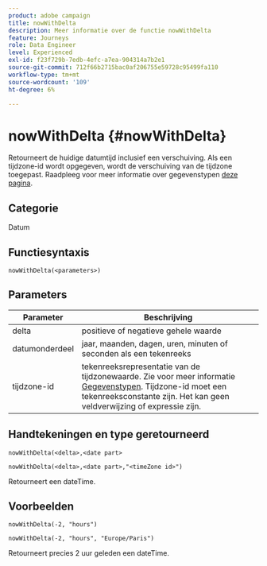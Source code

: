 ```yaml
---
product: adobe campaign
title: nowWithDelta
description: Meer informatie over de functie nowWithDelta
feature: Journeys
role: Data Engineer
level: Experienced
exl-id: f23f729b-7edb-4efc-a7ea-904314a7b2e1
source-git-commit: 712f66b2715bac0af206755e59728c95499fa110
workflow-type: tm+mt
source-wordcount: '109'
ht-degree: 6%

---
```


# nowWithDelta {#nowWithDelta}

Retourneert de huidige datumtijd inclusief een verschuiving. Als een tijdzone-id wordt opgegeven, wordt de verschuiving van de tijdzone toegepast. Raadpleeg voor meer informatie over gegevenstypen [deze pagina](../expression/data-types.md).

## Categorie

Datum

## Functiesyntaxis

`nowWithDelta(<parameters>)`

## Parameters

| Parameter | Beschrijving |
|--- |--- |
| delta | positieve of negatieve gehele waarde |
| datumonderdeel | jaar, maanden, dagen, uren, minuten of seconden als een tekenreeks |
| tijdzone-id | tekenreeksrepresentatie van de tijdzonewaarde. Zie voor meer informatie [Gegevenstypen](../expression/data-types.md). Tijdzone-id moet een tekenreeksconstante zijn. Het kan geen veldverwijzing of expressie zijn. |

## Handtekeningen en type geretourneerd

`nowWithDelta(<delta>,<date part>`

`nowWithDelta(<delta>,<date part>,"<timeZone id>")`

Retourneert een dateTime.

## Voorbeelden

`nowWithDelta(-2, "hours")`

`nowWithDelta(-2, "hours", "Europe/Paris")`

Retourneert precies 2 uur geleden een dateTime.
